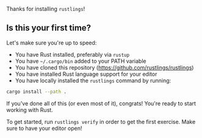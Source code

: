 Thanks for installing `rustlings`!

## Is this your first time?

Let's make sure you're up to speed:
- You have Rust installed, preferably via `rustup`
- You have `~/.cargo/bin` added to your PATH variable
- You have cloned this repository (https://github.com/rustlings/rustlings)
- You have installed Rust language support for your editor
- You have locally installed the `rustlings` command by running:

```sh
cargo install --path .
```

If you've done all of this (or even most of it), congrats! You're ready
to start working with Rust.

To get started, run `rustlings verify` in order to get the first exercise.
Make sure to have your editor open!